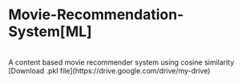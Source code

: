 # Movie-Recommendation-System[ML]
<br>
A content based movie recommender system using cosine similarity 
<br>
[Download .pkl file](https://drive.google.com/drive/my-drive)
